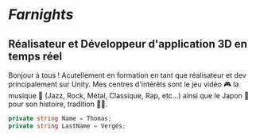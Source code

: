 # _Farnights_
 
## Réalisateur et Développeur d'application 3D en temps réel

Bonjour à tous ! Acutellement en formation en tant que réalisateur et dev principalement sur Unity. Mes centres d'intérêts sont le jeu vidéo 🎮 la musique 🎷 (Jazz, Rock, Métal, Classique, Rap, etc...) ainsi que le Japon 👹 pour son histoire, tradition 👺🍣.

```c#
private string Name = Thomas;
private string LastName = Vergés;


```